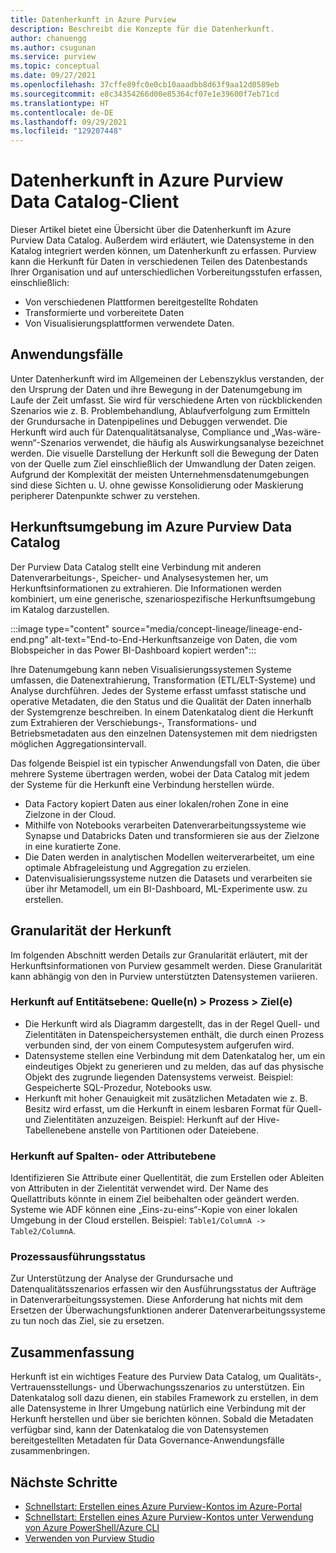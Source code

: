 ```yaml
---
title: Datenherkunft in Azure Purview
description: Beschreibt die Konzepte für die Datenherkunft.
author: chanuengg
ms.author: csugunan
ms.service: purview
ms.topic: conceptual
ms.date: 09/27/2021
ms.openlocfilehash: 37cffe89fc0e0cb10aaadbb8d63f9aa12d0589eb
ms.sourcegitcommit: e8c34354266d00e85364cf07e1e39600f7eb71cd
ms.translationtype: HT
ms.contentlocale: de-DE
ms.lasthandoff: 09/29/2021
ms.locfileid: "129207448"
---
```

# <a name="data-lineage-in-azure-purview-data-catalog-client"></a>Datenherkunft in Azure Purview Data Catalog-Client

Dieser Artikel bietet eine Übersicht über die Datenherkunft im Azure Purview Data Catalog. Außerdem wird erläutert, wie Datensysteme in den Katalog integriert werden können, um Datenherkunft zu erfassen. Purview kann die Herkunft für Daten in verschiedenen Teilen des Datenbestands Ihrer Organisation und auf unterschiedlichen Vorbereitungsstufen erfassen, einschließlich:

- Von verschiedenen Plattformen bereitgestellte Rohdaten
- Transformierte und vorbereitete Daten
- Von Visualisierungsplattformen verwendete Daten.

## <a name="use-cases"></a>Anwendungsfälle

Unter Datenherkunft wird im Allgemeinen der Lebenszyklus verstanden, der den Ursprung der Daten und ihre Bewegung in der Datenumgebung im Laufe der Zeit umfasst. Sie wird für verschiedene Arten von rückblickenden Szenarios wie z. B. Problembehandlung, Ablaufverfolgung zum Ermitteln der Grundursache in Datenpipelines und Debuggen verwendet. Die Herkunft wird auch für Datenqualitätsanalyse, Compliance und „Was-wäre-wenn“-Szenarios verwendet, die häufig als Auswirkungsanalyse bezeichnet werden. Die visuelle Darstellung der Herkunft soll die Bewegung der Daten von der Quelle zum Ziel einschließlich der Umwandlung der Daten zeigen. Aufgrund der Komplexität der meisten Unternehmensdatenumgebungen sind diese Sichten u. U. ohne gewisse Konsolidierung oder Maskierung peripherer Datenpunkte schwer zu verstehen.

## <a name="lineage-experience-in-azure-purview-data-catalog"></a>Herkunftsumgebung im Azure Purview Data Catalog

Der Purview Data Catalog stellt eine Verbindung mit anderen Datenverarbeitungs-, Speicher- und Analysesystemen her, um Herkunftsinformationen zu extrahieren. Die Informationen werden kombiniert, um eine generische, szenariospezifische Herkunftsumgebung im Katalog darzustellen.

:::image type="content" source="media/concept-lineage/lineage-end-end.png" alt-text="End-to-End-Herkunftsanzeige von Daten, die vom Blobspeicher in das Power BI-Dashboard kopiert werden":::

Ihre Datenumgebung kann neben Visualisierungssystemen Systeme umfassen, die Datenextrahierung, Transformation (ETL/ELT-Systeme) und Analyse durchführen. Jedes der Systeme erfasst umfasst statische und operative Metadaten, die den Status und die Qualität der Daten innerhalb der Systemgrenze beschreiben. In einem Datenkatalog dient die Herkunft zum Extrahieren der Verschiebungs-, Transformations- und Betriebsmetadaten aus den einzelnen Datensystemen mit dem niedrigsten möglichen Aggregationsintervall.

Das folgende Beispiel ist ein typischer Anwendungsfall von Daten, die über mehrere Systeme übertragen werden, wobei der Data Catalog mit jedem der Systeme für die Herkunft eine Verbindung herstellen würde.

- Data Factory kopiert Daten aus einer lokalen/rohen Zone in eine Zielzone in der Cloud. 
- Mithilfe von Notebooks verarbeiten Datenverarbeitungssysteme wie Synapse und Databricks Daten und transformieren sie aus der Zielzone in eine kuratierte Zone.
- Die Daten werden in analytischen Modellen weiterverarbeitet, um eine optimale Abfrageleistung und Aggregation zu erzielen. 
- Datenvisualisierungssysteme nutzen die Datasets und verarbeiten sie über ihr Metamodell, um ein BI-Dashboard, ML-Experimente usw. zu erstellen.

## <a name="lineage-granularity"></a>Granularität der Herkunft

Im folgenden Abschnitt werden Details zur Granularität erläutert, mit der Herkunftsinformationen von Purview gesammelt werden. Diese Granularität kann abhängig von den in Purview unterstützten Datensystemen variieren.

### <a name="entity-level-lineage-sources--process--targets"></a>Herkunft auf Entitätsebene: Quelle(n) > Prozess > Ziel(e) 

- Die Herkunft wird als Diagramm dargestellt, das in der Regel Quell- und Zielentitäten in Datenspeichersystemen enthält, die durch einen Prozess verbunden sind, der von einem Computesystem aufgerufen wird. 
- Datensysteme stellen eine Verbindung mit dem Datenkatalog her, um ein eindeutiges Objekt zu generieren und zu melden, das auf das physische Objekt des zugrunde liegenden Datensystems verweist. Beispiel: Gespeicherte SQL-Prozedur, Notebooks usw.
- Herkunft mit hoher Genauigkeit mit zusätzlichen Metadaten wie z. B. Besitz wird erfasst, um die Herkunft in einem lesbaren Format für Quell- und Zielentitäten anzuzeigen. Beispiel: Herkunft auf der Hive-Tabellenebene anstelle von Partitionen oder Dateiebene.

### <a name="column-or-attribute-level-lineage"></a>Herkunft auf Spalten- oder Attributebene

Identifizieren Sie Attribute einer Quellentität, die zum Erstellen oder Ableiten von Attributen in der Zielentität verwendet wird. Der Name des Quellattributs könnte in einem Ziel beibehalten oder geändert werden. Systeme wie ADF können eine „Eins-zu-eins“-Kopie von einer lokalen Umgebung in der Cloud erstellen. Beispiel: `Table1/ColumnA -> Table2/ColumnA`.

### <a name="process-execution-status"></a>Prozessausführungsstatus

Zur Unterstützung der Analyse der Grundursache und Datenqualitätsszenarios erfassen wir den Ausführungsstatus der Aufträge in Datenverarbeitungssystemen. Diese Anforderung hat nichts mit dem Ersetzen der Überwachungsfunktionen anderer Datenverarbeitungssysteme zu tun noch das Ziel, sie zu ersetzen. 

## <a name="summary"></a>Zusammenfassung

Herkunft ist ein wichtiges Feature des Purview Data Catalog, um Qualitäts-, Vertrauensstellungs- und Überwachungsszenarios zu unterstützen. Ein Datenkatalog soll dazu dienen, ein stabiles Framework zu erstellen, in dem alle Datensysteme in Ihrer Umgebung natürlich eine Verbindung mit der Herkunft herstellen und über sie berichten können. Sobald die Metadaten verfügbar sind, kann der Datenkatalog die von Datensystemen bereitgestellten Metadaten für Data Governance-Anwendungsfälle zusammenbringen.

## <a name="next-steps"></a>Nächste Schritte

* [Schnellstart: Erstellen eines Azure Purview-Kontos im Azure-Portal](create-catalog-portal.md)
* [Schnellstart: Erstellen eines Azure Purview-Kontos unter Verwendung von Azure PowerShell/Azure CLI](create-catalog-powershell.md)
* [Verwenden von Purview Studio](use-purview-studio.md)
